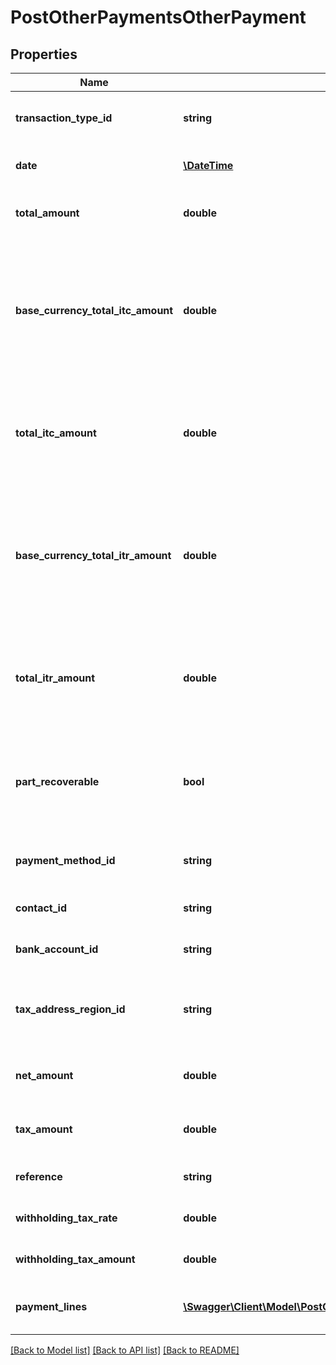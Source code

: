 # PostOtherPaymentsOtherPayment

## Properties
Name | Type | Description | Notes
------------ | ------------- | ------------- | -------------
**transaction_type_id** | **string** | The transaction type of the payment | 
**date** | [**\DateTime**](\DateTime.md) | The date of the payment | 
**total_amount** | **double** | The total amount of the payment | 
**base_currency_total_itc_amount** | **double** | The total amount of input tax credit in base currency for the                      Other Payment (Canada only) | [optional] 
**total_itc_amount** | **double** | The total amount of input tax credit for the Other Payment (Canada only) | [optional] 
**base_currency_total_itr_amount** | **double** | The total amount of input tax refund in base currency for the                      Other Payment (Canada only) | [optional] 
**total_itr_amount** | **double** | The total amount of input tax refund for the Other Payment (Canada only) | [optional] 
**part_recoverable** | **bool** | Indicates if the Other Payment is part recoverable or not (Canada only) | [optional] 
**payment_method_id** | **string** | The ID of the Payment Method. | [optional] 
**contact_id** | **string** | The ID of the Contact. | [optional] 
**bank_account_id** | **string** | The ID of the Bank Account. | [optional] 
**tax_address_region_id** | **string** | The ID of the Tax Address Region. (Canada only) | [optional] 
**net_amount** | **double** | The net amount of the payment | [optional] 
**tax_amount** | **double** | The tax amount of the payment | [optional] 
**reference** | **string** | A reference of the payment | [optional] 
**withholding_tax_rate** | **double** | IRPF withheld tax rate | [optional] 
**withholding_tax_amount** | **double** | IRPF withheld tax amount | [optional] 
**payment_lines** | [**\Swagger\Client\Model\PostOtherPaymentsOtherPaymentPaymentLines[]**](PostOtherPaymentsOtherPaymentPaymentLines.md) | The payment lines of the payment | 

[[Back to Model list]](../README.md#documentation-for-models) [[Back to API list]](../README.md#documentation-for-api-endpoints) [[Back to README]](../README.md)


